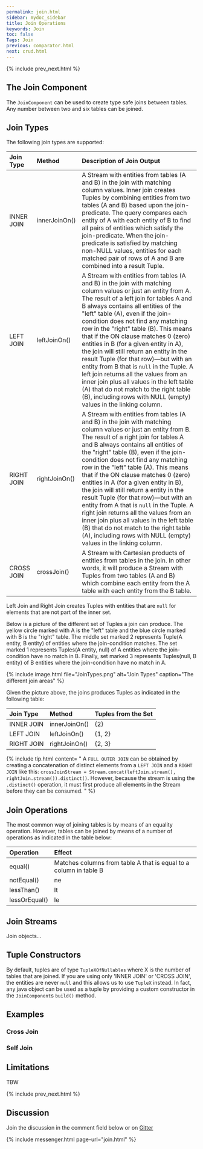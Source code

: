 ```yaml
---
permalink: join.html
sidebar: mydoc_sidebar
title: Join Operations
keywords: Join
toc: false
Tags: Join
previous: comparator.html
next: crud.html
---
```


{% include prev_next.html %}


## The Join Component

The `JoinComponent` can be used to create type safe joins between tables. Any number between two and six tables can be joined.


## Join Types
The following join types are supported:

| Join Type      |  Method       | Description of Join Output                           |
| :------------- | :------------ | :---------------------------------------------------------------------------------- |
| INNER JOIN     | innerJoinOn() | A Stream with entities from tables (A and B) in the join with matching column values. Inner join creates Tuples by combining entities from two tables (A and B) based upon the join-predicate. The query compares each entity of A with each entity of B to find all pairs of entities which satisfy the join-predicate. When the join-predicate is satisfied by matching non-NULL values, entities for each matched pair of rows of A and B are combined into a result Tuple.
| LEFT JOIN      | leftJoinOn()  | A Stream with entities from tables (A and B) in the join with matching column values or just an entity from A. The result of a left join for tables A and B always contains all entities of the "left" table (A), even if the join-condition does not find any matching row in the "right" table (B). This means that if the ON clause matches 0 (zero) entities in B (for a given entity in A), the join will still return an entity in the result Tuple (for that row)—but with an entity from B that is `null` in the Tuple. A left join returns all the values from an inner join plus all values in the left table (A) that do not match to the right table (B), including rows with NULL (empty) values in the linking column.
| RIGHT JOIN     | rightJoinOn() | A Stream with entities from tables (A and B) in the join with matching column values or just an entity from B. The result of a right join for tables A and B always contains all entities of the "right" table (B), even if the join-condition does not find any matching row in the "left" table (A). This means that if the ON clause matches 0 (zero) entities in A (for a given entity in B), the join will still return a entity in the result Tuple (for that row)—but with an entity from A that is `null` in the Tuple. A right join returns all the values from an inner join plus all values in the left table (B) that do not match to the right table (A), including rows with NULL (empty) values in the linking column.
| CROSS JOIN     | crossJoin()   | A Stream with Cartesian products of entities from tables in the join. In other words, it will produce a Stream with Tuples from two tables (A and B) which combine each entity from the A table with each entity from the B table.

Left Join and Right Join creates Tuples with entities that are `null` for elements that are not part of the inner set. 

Below is a picture of the different set of Tuples a join can produce. The yellow circle marked with A is the "left" table and the blue circle marked with B is the "right" table. The middle set marked 2 represents Tuple(A entity, B entity) of entities where the join-condition matches. The set marked 1 represents Tuples(A entity, null) of A entities where the join-condition have no match in B. Finally, set marked 3 represents Tuples(null, B entity) of B entities where the join-condition have no match in A.

{% include image.html file="JoinTypes.png" alt="Join Types" caption="The different join areas" %}

Given the picture above, the joins produces Tuples as indicated in the following table:

| Join Type      |  Method       | Tuples from the Set       |
| :------------- | :------------ | :------------------------ |
| INNER JOIN     | innerJoinOn() | {2}
| LEFT JOIN      | leftJoinOn()  | {1, 2}
| RIGHT JOIN     | rightJoinOn() | {2, 3}

{% include tip.html content= "
A `FULL OUTER JOIN` can be obtained by creating a concatenation of distinct elements from a `LEFT JOIN` and a `RIGHT JOIN` like this: `crossJoinStream = Stream.concat(leftJoin.stream(), rightJoin.stream()).distinct()`. However, because the stream is using the `.distinct()` operation, it must first produce all elements in the Stream before they can be consumed.
" %}

## Join Operations
The most common way of joining tables is by means of an equality operation. However, tables can be joined by means of a number of operations as indicated in the table below:


| Operation      | Effect
| :------------- | :----------------------------------------------------------------------------------- |
| equal()        | Matches columns from table A that is equal to a column in table B
| notEqual()     | ne
| lessThan()     | lt
| lessOrEqual()  | le


## Join Streams
Join objects...

## Tuple Constructors
By default, tuples are of type `TupleXOfNullables` where X is the number of tables that are joined. If you are using only 'INNER JOIN' or 'CROSS JOIN', the entities are never `null` and this allows us to use `TupleX` instead. In fact, any java object can be used as a tuple by providing a custom constructor in the `JoinComponent`s `build()` method.

## Examples

### Cross Join

### Self Join


## Limitations
TBW


{% include prev_next.html %}

## Discussion
Join the discussion in the comment field below or on [Gitter](https://gitter.im/speedment/speedment)

{% include messenger.html page-url="join.html" %}
